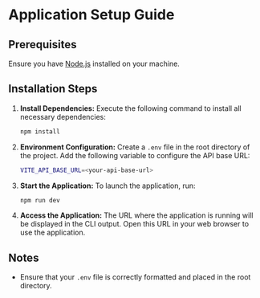 # Application Setup Guide

## Prerequisites

Ensure you have [Node.js](https://nodejs.org/) installed on your machine.

## Installation Steps

1. **Install Dependencies:**
   Execute the following command to install all necessary dependencies:
   ```sh
   npm install
   ```

2. **Environment Configuration:**
   Create a `.env` file in the root directory of the project. Add the following variable to configure the API base URL:
   ```sh
   VITE_API_BASE_URL=<your-api-base-url>
   ```

3. **Start the Application:**
   To launch the application, run:
   ```sh
   npm run dev
   ```

4. **Access the Application:**
   The URL where the application is running will be displayed in the CLI output. Open this URL in your web browser to use the application.

## Notes

- Ensure that your `.env` file is correctly formatted and placed in the root directory.